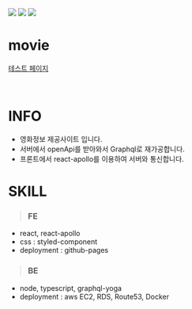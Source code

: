 
<div>
  <img src="https://img.shields.io/github/stars/oktrees/movie"/>
  <img src="https://img.shields.io/github/issues/oktrees/movie"/>
  <img src="https://hits.seeyoufarm.com/api/count/incr/badge.svg?url=https%3A%2F%2Fgithub.com%2Foktrees%2Fmovie&count_bg=%2379C83D&title_bg=%23555555&icon=&icon_color=%23E7E7E7&title=hits&edge_flat=false"/>  
</div>


# movie

<a href="https://oktrees.github.io/movie/">테스트 페이지</a>

<br/>

# INFO

* 영화정보 제공사이트 입니다.
* 서버에서 openApi를 받아와서 Graphql로 재가공합니다. 
* 프론트에서 react-apollo를 이용하여 서버와 통신합니다.

# SKILL

> ### FE 
* react, react-apollo
* css : styled-component
* deployment : github-pages

> ### BE
* node, typescript, graphql-yoga
* deployment : aws EC2, RDS, Route53, Docker
